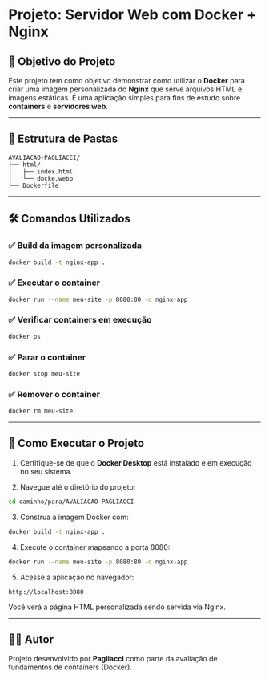 # Projeto: Servidor Web com Docker + Nginx

## 📌 Objetivo do Projeto

Este projeto tem como objetivo demonstrar como utilizar o **Docker** para criar uma imagem personalizada do **Nginx** que serve arquivos HTML e imagens estáticas. É uma aplicação simples para fins de estudo sobre **containers** e **servidores web**.

---

## 📁 Estrutura de Pastas

```
AVALIACAO-PAGLIACCI/
├── html/
│   ├── index.html
│   └── docke.webp
└── Dockerfile
```

---

## 🛠️ Comandos Utilizados

### ✅ Build da imagem personalizada

```bash
docker build -t nginx-app .
```

### ✅ Executar o container

```bash
docker run --name meu-site -p 8080:80 -d nginx-app
```

### ✅ Verificar containers em execução

```bash
docker ps
```

### ✅ Parar o container

```bash
docker stop meu-site
```

### ✅ Remover o container

```bash
docker rm meu-site
```

---

## 🚀 Como Executar o Projeto

1. Certifique-se de que o **Docker Desktop** está instalado e em execução no seu sistema.

2. Navegue até o diretório do projeto:

```bash
cd caminho/para/AVALIACAO-PAGLIACCI
```

3. Construa a imagem Docker com:

```bash
docker build -t nginx-app .
```

4. Execute o container mapeando a porta 8080:

```bash
docker run --name meu-site -p 8080:80 -d nginx-app
```

5. Acesse a aplicação no navegador:

```
http://localhost:8080
```

Você verá a página HTML personalizada sendo servida via Nginx.

---

## 👨‍💻 Autor

Projeto desenvolvido por **Pagliacci** como parte da avaliação de fundamentos de containers (Docker).
